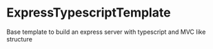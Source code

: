 # ExpressTypescriptTemplate
Base template to build an express server with typescript and MVC like structure
